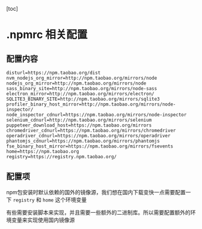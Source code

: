 [toc]

# .npmrc 相关配置

## 配置内容

```
disturl=https://npm.taobao.org/dist
nvm_nodejs_org_mirror=http://npm.taobao.org/mirrors/node
nodejs_org_mirror=http://npm.taobao.org/mirrors/node
sass_binary_site=http://npm.taobao.org/mirrors/node-sass
electron_mirror=http://npm.taobao.org/mirrors/electron/
SQLITE3_BINARY_SITE=http://npm.taobao.org/mirrors/sqlite3
profiler_binary_host_mirror=http://npm.taobao.org/mirrors/node-inspector/
node_inspector_cdnurl=https://npm.taobao.org/mirrors/node-inspector
selenium_cdnurl=http://npm.taobao.org/mirrors/selenium
puppeteer_download_host=https://npm.taobao.org/mirrors
chromedriver_cdnurl=https://npm.taobao.org/mirrors/chromedriver
operadriver_cdnurl=https://npm.taobao.org/mirrors/operadriver
phantomjs_cdnurl=https://npm.taobao.org/mirrors/phantomjs
fse_binary_host_mirror=https://npm.taobao.org/mirrors/fsevents
home=https://npm.taobao.org
registry=https://registry.npm.taobao.org/
```

## 配置项

​	npm包安装时默认依赖的国外的镜像源，我们想在国内下载变快一点需要配置一下 `registry` 和 `home` 这个环境变量

​	有些需要安装脚本来实现，并且需要一些额外的二进制库。所以需要配置额外的环境变量来实现使用国内镜像源